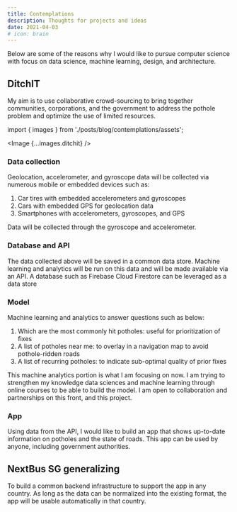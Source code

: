 ```yaml
---
title: Contemplations
description: Thoughts for projects and ideas
date: 2021-04-03
# icon: brain
---
```


Below are some of the reasons why I would like to pursue computer science with focus on data science, machine learning, design, and architecture.

## DitchIT

My aim is to use collaborative crowd-sourcing to bring together communities, corporations, and the government to address the pothole problem and optimize the use of limited resources.

import { images } from './posts/blog/contemplations/assets';

<Image {...images.ditchit} />

### Data collection

Geolocation, accelerometer, and gyroscope data will be collected via numerous mobile or embedded devices such as:

1. Car tires with embedded accelerometers and gyroscopes
2. Cars with embedded GPS for geolocation data
3. Smartphones with accelerometers, gyroscopes, and GPS

Data will be collected through the gyroscope and accelerometer.

### Database and API

The data collected above will be saved in a common data store. Machine learning and analytics will be run on this data and will be made available via an API. A database such as Firebase Cloud Firestore can be leveraged as a data store

### Model

Machine learning and analytics to answer questions such as below:

1. Which are the most commonly hit potholes: useful for prioritization of fixes
2. A list of potholes near me: to overlay in a navigation map to avoid pothole-ridden roads
3. A list of recurring potholes: to indicate sub-optimal quality of prior fixes

This machine analytics portion is what I am focusing on now. I am trying to strengthen my knowledge data sciences and machine learning through online courses to be able to build the model. I am open to collaboration and partnerships on this front, and this project.

### App

Using data from the API, I would like to build an app that shows up-to-date information on potholes and the state of roads. This app can be used by anyone, including government authorities.

## NextBus SG generalizing

To build a common backend infrastructure to support the app in any country. As long as the data can be normalized into the existing format, the app will be usable automatically in that country.
